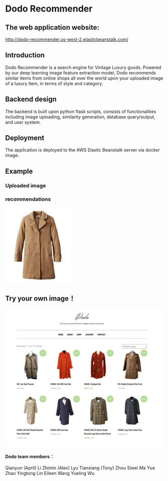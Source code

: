 # Dodo Recommender

## The web application website:
<a href="http://dodo-recommender.us-west-2.elasticbeanstalk.com/">http://dodo-recommender.us-west-2.elasticbeanstalk.com/</a>

## Introduction
Dodo Recommender is a search engine for Vintage Luxury goods. Powered by our deep learning image feature extraction model, Dodo recommends similar items from online shops all over the world upon your uploaded image of a luxury item, in terms of style and category.

## Backend design
The backend is built upon python flask scripts, consists of functionalities including image uploading, similarity generation, database query/output, and user system.

## Deployment
The application is deployed to the AWS Elastic Beanstalk server via docker image.

## Example
### Uploaded image

### recommendations
![Clustering of ring shape data](./images/download.jpeg?raw=true)

## Try your own image！
![Clustering of ring shape data](./images/2751623817766_.pic_hd.jpg?raw=true)
#### Dodo team members：
<a href="https://www.linkedin.com/in/april-qianyun-li-a164561a9/"></a>Qianyun (April) Li
<a href="https://www.linkedin.com/in/zhimin-alex-lyu/"></a>Zhimin (Alex) Lyu
<a href="https://www.linkedin.com/in/tianxiang-z-3a814b133/"></a>Tianxiang (Tony) Zhou
<a href="https://www.linkedin.com/in/siwei-ma-28345856/"></a>Siwei Ma
<a href="https://www.linkedin.com/in/yuezhao-oli/"></a>Yue Zhao
<a href="https://www.linkedin.com/in/yingtong-lin/"></a>Yingtong Lin
<a href="https://www.linkedin.com/in/eileen-wang-haoyun/"></a>Eileen Wang
<a href="https://www.linkedin.com/in/yueling-wu-23a318178/"></a>Yueling Wu


